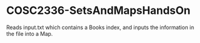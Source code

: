 # COSC2336-SetsAndMapsHandsOn
Reads input.txt which contains a Books index, and inputs the information in the file into a Map.
